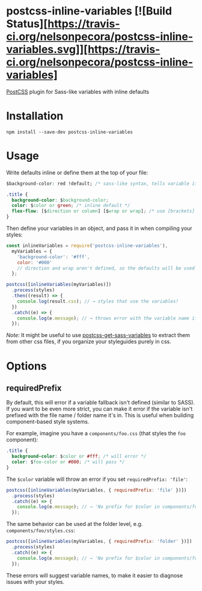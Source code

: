 # postcss-inline-variables [![Build Status][https://travis-ci.org/nelsonpecora/postcss-inline-variables.svg]][https://travis-ci.org/nelsonpecora/postcss-inline-variables]

[PostCSS](https://github.com/postcss/postcss) plugin for Sass-like variables with inline defaults

# Installation

```
npm install --save-dev postcss-inline-variables
```

# Usage

Write defaults inline or define them at the top of your file:

```css
$background-color: red !default; /* sass-like syntax, tells variable it may be overwritten */

.title {
  background-color: $background-color;
  color: $color or green; /* inline default */
  flex-flow: [$direction or column] [$wrap or wrap]; /* use [brackets] if there's more than one variable in a rule */
}
```

Then define your variables in an object, and pass it in when compiling your styles:

```js
const inlineVariables = require('postcss-inline-variables'),
  myVariables = {
    'background-color': '#fff',
    color: '#000'
    // direction and wrap aren't defined, so the defaults will be used
  };

postcss([inlineVariables(myVariables)])
  .process(styles)
  .then((result) => {
    console.log(result.css); // → styles that use the variables!
  })
  .catch((e) => {
    console.log(e.message); // → throws error with the variable name if it has no default value!
  });
```

_Note:_ It might be useful to use [postcss-get-sass-variables](https://github.com/nelsonpecora/postcss-get-sass-variables) to extract them from other css files, if you organize your styleguides purely in css.

# Options

## requiredPrefix

By default, this will error if a variable fallback isn't defined (similar to SASS). If you want to be even more strict, you can make it error if the variable isn't prefixed with the file name / folder name it's in. This is useful when building component-based style systems.

For example, imagine you have a `components/foo.css` (that styles the `foo` component):

```css
.title {
  background-color: $color or #fff; /* will error */
  color: $foo-color or #000; /* will pass */
}
```

The `$color` variable will throw an error if you set `requiredPrefix: 'file'`:

```js
postcss([inlineVariables(myVariables, { requiredPrefix: 'file' })])
  .process(styles)
  .catch((e) => {
    console.log(e.message); // → 'No prefix for $color in components/foo.css! Should it be $foo-color?'
  });
```

The same behavior can be used at the folder level, e.g. `components/foo/styles.css`:

```js
postcss([inlineVariables(myVariables, { requiredPrefix: 'folder' })])
  .process(styles)
  .catch((e) => {
    console.log(e.message); // → 'No prefix for $color in components/foo/styles.css! Should it be $foo-color?'
  });
```

These errors will suggest variable names, to make it easier to diagnose issues with your styles.
